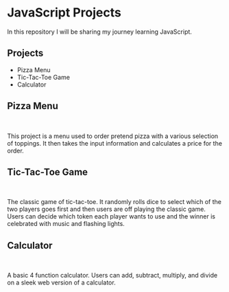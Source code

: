 <h1>JavaScript Projects</h1>

<p>In this repository I will be sharing my journey learning JavaScript.</p>

<h2>Projects</h2>
<ul>
    <li>Pizza Menu</li>
    <li>Tic-Tac-Toe Game</li>
    <li>Calculator</li>
</ul>

<h2>Pizza Menu</h2>
<br>
<p>This project is a menu used to order pretend pizza with a various selection of toppings. It then takes the input information and calculates a price for the order.</p>

<h2>Tic-Tac-Toe Game</h2>
<br>
<p>The classic game of tic-tac-toe. It randomly rolls dice to select which of the two players goes first and then users are off playing the classic game. Users can decide which token each player wants to use and the winner is celebrated with music and flashing lights.</p>

<h2>Calculator</h2>
<br>
<p>A basic 4 function calculator. Users can add, subtract, multiply, and divide on a sleek web version of a calculator.</p>

